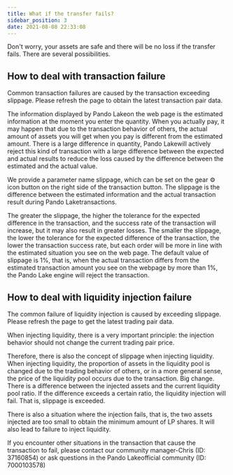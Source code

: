 ```yaml
---
title: What if the transfer fails?
sidebar_position: 3
date: 2021-08-08 22:33:08
---
```


Don't worry, your assets are safe and there will be no loss if the transfer fails. There are several possibilities.

## How to deal with transaction failure

Common transaction failures are caused by the transaction exceeding slippage. Please refresh the page to obtain the latest transaction pair data.

The information displayed by Pando Lakeon the web page is the estimated information at the moment you enter the quantity. When you actually pay, it may happen that due to the transaction behavior of others, the actual amount of assets you will get when you pay is different from the estimated amount. There is a large difference in quantity, Pando Lakewill actively reject this kind of transaction with a large difference between the expected and actual results to reduce the loss caused by the difference between the estimated and the actual value.

We provide a parameter name slippage, which can be set on the gear ⚙ icon button on the right side of the transaction button. The slippage is the difference between the estimated information and the actual transaction result during Pando Laketransactions.

The greater the slippage, the higher the tolerance for the expected difference in the transaction, and the success rate of the transaction will increase, but it may also result in greater losses.
The smaller the slippage, the lower the tolerance for the expected difference of the transaction, the lower the transaction success rate, but each order will be more in line with the estimated situation you see on the web page.
The default value of slippage is 1%, that is, when the actual transaction differs from the estimated transaction amount you see on the webpage by more than 1%, the Pando Lake engine will reject the transaction.

## How to deal with liquidity injection failure

The common failure of liquidity injection is caused by exceeding slippage. Please refresh the page to get the latest trading pair data.

When injecting liquidity, there is a very important principle: the injection behavior should not change the current trading pair price.

Therefore, there is also the concept of slippage when injecting liquidity. When injecting liquidity, the proportion of assets in the liquidity pool is changed due to the trading behavior of others, or in a more general sense, the price of the liquidity pool occurs due to the transaction. Big change. There is a difference between the injected assets and the current liquidity pool ratio. If the difference exceeds a certain ratio, the liquidity injection will fail. That is, slippage is exceeded.

There is also a situation where the injection fails, that is, the two assets injected are too small to obtain the minimum amount of LP shares. It will also lead to failure to inject liquidity.

If you encounter other situations in the transaction that cause the transaction to fail, please contact our community manager-Chris (ID: 37160854) or ask questions in the Pando Lakeofficial community (ID: 7000103578)